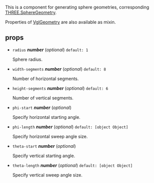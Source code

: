 This is a component for generating sphere geometries,
corresponding [THREE.SphereGeometry](https://threejs.org/docs/index.html#api/geometries/SphereGeometry).

Properties of [VglGeometry](vgl-geometry) are also available as mixin. 

## props 

- `radius` ***number*** (*optional*) `default: 1` 

  Sphere radius. 

- `width-segments` ***number*** (*optional*) `default: 8` 

  Number of horizontal segments. 

- `height-segments` ***number*** (*optional*) `default: 6` 

  Number of vertical segments. 

- `phi-start` ***number*** (*optional*) 

  Specify horizontal starting angle. 

- `phi-length` ***number*** (*optional*) `default: [object Object]` 

  Specify horizontal sweep angle size. 

- `theta-start` ***number*** (*optional*) 

  Specify vertical starting angle. 

- `theta-length` ***number*** (*optional*) `default: [object Object]` 

  Specify vertical sweep angle size. 

